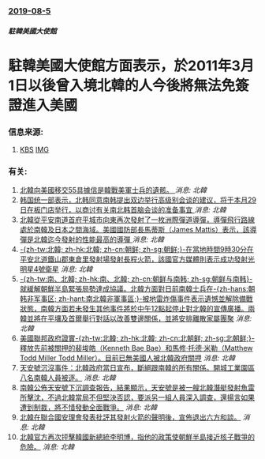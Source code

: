 ### [2019-08-5](/news/2019/08/5/index.md)

##### 駐韓美國大使館
# 駐韓美國大使館方面表示，於2011年3月1日以後曾入境北韓的人今後將無法免簽證進入美國 




### 信息来源:

1. [KBS](http://d.kbs.co.kr/news/view.do?ncd=4257201) [IMG](https://nsimg.kbs.co.kr/data/news/2019/08/06/4257201_50.jpg)

### 有关:

1. [北韓向美國移交55具據信是韓戰美軍士兵的遺骸。 ](/zh/news/2018/07/27/北韓向美國移交55具據信是韓戰美軍士兵的遺骸.md) _消息: 北韓_
2. [韩国统一部表示，北韩同意南韩提出双边举行高级别会谈的建议，将于本月29日在板门店举行，以商讨有关南北韩首脑会谈的准备事宜 ](/zh/news/2018/03/24/韩国统一部表示-北韩同意南韩提出双边举行高级别会谈的建议-将于本月29日在板门店举行-以商讨有关南北韩首脑会谈的准备事宜.md) _消息: 北韓_
3. [北韓從平安南道首府平城市向東再次發射了一枚洲際彈道導彈，導彈飛行路線處於南韓及日本之間海域。美國國防部長馬蒂斯（James Mattis）表示，該導彈是北韓迄今發射的性能最高的導彈 ](/zh/news/2017/11/28/北韓從平安南道首府平城市向東再次發射了一枚洲際彈道導彈-導彈飛行路線處於南韓及日本之間海域-美國國防部長馬蒂斯-Jame.md) _消息: 北韓_
4. [-{zh-tw:北韓; zh-hk:北韓; zh-cn:朝鲜; zh-sg:朝鲜;}-在當地時間9時30分在平安北道鐵山郡東倉里發射場發射長程火箭，該國官方媒體則表示成功發射光明星4號衛星](/zh/news/2016/02/7/zh-tw-北韓-zh-hk-北韓-zh-cn-朝鲜-zh-sg-朝鲜-在當地時間9時30分在平安北道鐵山.md) _消息: 北韓_
5. [-{zh-tw:南、北韓; zh-hk:南、北韓; zh-cn:朝鲜与南韩; zh-sg:朝鲜与南韩}-就緩解朝鮮半島緊張局勢達成協議。北韓方面對日前南韓士兵在-{zh-hans:朝韩非军事区; zh-hant:南北韓非軍事區;}-被地雷炸傷事件表示遺憾並解除備戰狀態，南韓方面若未發生其他事件將於中午12點起停止對北韓的宣傳廣播。兩韓並將在平壤及首爾舉行對話以改善雙邊關係，並將安排離散家屬團聚](/zh/news/2015/08/25/zh-tw-南-北韓-zh-hk-南-北韓-zh-cn-朝鲜与南韩-zh-sg-朝鲜与南韩-就緩解朝鮮半島緊.md) _消息: 北韓_
6. [ 美國聯邦政府證實-{zh-tw:北韓; zh-hk:北韓; zh-cn:北朝鲜; zh-sg:北朝鲜;}-釋放先前被關押的裴埈皓（Kenneth Bae Bae）和馬修·托德·米勒（Matthew Todd Miller Todd Miller）。目前已無美國人被北韓政府關押](/zh/news/2014/11/8/美國聯邦政府證實-zh-tw-北韓-zh-hk-北韓-zh-cn-北朝鲜-zh-sg-北朝鲜-釋放先前被關.md) _消息: 北韓_
7. [ 天安號沉沒事件：北韓政府當日宣布，斷絕跟南韓的所有關係。開城工業園區八名南韓人員被逐。](/zh/news/2010/05/25/天安號沉沒事件-北韓政府當日宣布-斷絕跟南韓的所有關係-開城工業園區八名南韓人員被逐.md) _消息: 北韓_
8. [ 南韓公佈天安號下沉調查報告，結果顯示，天安號是被一艘北韓潛艇發射魚雷所擊沈，不過北韓當局不但堅決否認，要派另一組人員深入調查，還揚言如果遭到制裁，將不惜發動全面戰爭。](/zh/news/2010/05/20/南韓公佈天安號下沉調查報告-結果顯示-天安號是被一艘北韓潛艇發射魚雷所擊沈-不過北韓當局不但堅決否認-要派另一組人員深.md) _消息: 北韓_
9. [北韓在聯合國安理會發表批評其發射火箭的聲明後，宣佈退出六方和談。](/zh/news/2009/04/14/北韓在聯合國安理會發表批評其發射火箭的聲明後-宣佈退出六方和談.md) _消息: 北韓_
10. [北韓官方再次抨擊韓國新總統李明博，指他的政策使朝鮮半島接近核子戰爭的危險。](/zh/news/2008/04/7/北韓官方再次抨擊韓國新總統李明博-指他的政策使朝鮮半島接近核子戰爭的危險.md) _消息: 北韓_
